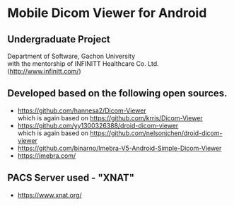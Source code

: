 # Mobile Dicom Viewer for Android

## Undergraduate Project  
Department of Software, Gachon University  
with the mentorship of INFINITT Healthcare Co. Ltd. (http://www.infinitt.com/)

## Developed based on the following open sources.  
- https://github.com/hannesa2/Dicom-Viewer  
which is again based on https://github.com/krris/Dicom-Viewer  
- https://github.com/yy1300326388/droid-dicom-viewer  
which is again based on https://github.com/nelsonjchen/droid-dicom-viewer  
- https://github.com/binarno/Imebra-V5-Android-Simple-Dicom-Viewer  
- https://imebra.com/

## PACS Server used - "XNAT"
- https://www.xnat.org/
